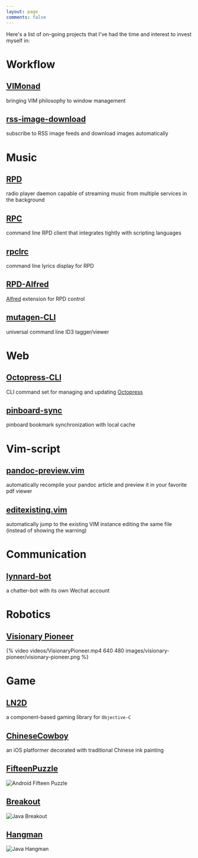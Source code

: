 ```yaml
---
layout: page
comments: false
---
```


Here's a list of on-going projects that I've had the time and interest to invest myself in:

# Workflow

## [VIMonad](http://vimonad.lynnard.tk)

bringing VIM philosophy to window management

## [rss-image-download](https://github.com/lynnard/rss-image-download)

subscribe to RSS image feeds and download images automatically

# Music

## [RPD](http://rpd.lynnard.tk)

radio player daemon capable of streaming music from multiple services in the background

## [RPC](https://github.com/lynnard/RPC)

command line RPD client that integrates tightly with scripting languages

## [rpclrc](https://github.com/lynnard/rpclrc)

command line lyrics display for RPD

## [RPD-Alfred](https://github.com/lynnard/RPD-Alfred)

[Alfred](http://www.alfredapp.com) extension for RPD control

## [mutagen-CLI](http://mutagen.lynnard.tk)

universal command line ID3 tagger/viewer

# Web

## [Octopress-CLI](http://octopress.lynnard.tk)

CLI command set for managing and updating [Octopress](http://octopress.org)

## [pinboard-sync](http://pinboard.lynnard.tk)

pinboard bookmark synchronization with local cache

# Vim-script

## [pandoc-preview.vim](https://github.com/lynnard/pandoc-preview.vim)

automatically recompile your pandoc article and preview it in your favorite pdf viewer 

## [editexisting.vim](https://github.com/lynnard/editexisting.vim)

automatically jump to the existing VIM instance editing the same file (instead of showing the warning)

# Communication

## [lynnard-bot](/projects/lynnard-bot)

a chatter-bot with its own Wechat account

# Robotics

## [Visionary Pioneer](/projects/visionary-pioneer)

{% video videos/VisionaryPioneer.mp4 640 480 images/visionary-pioneer/visionary-pioneer.png %}

# Game

## [LN2D](http://ln2d.lynnard.tk)

a component-based gaming library for `Objective-C`

## [ChineseCowboy](http://bitbucket.org/lynnard/chinesecowboy)

an iOS platformer decorated with traditional Chinese ink painting

## [FifteenPuzzle](https://github.com/lynnard/FifteenPuzzle)

![Android Fifteen Puzzle](/images/games/fifteen.jpg)

## [Breakout](https://github.com/lynnard/Breakout)

![Java Breakout](/images/games/breakout.jpg)

## [Hangman](https://github.com/lynnard/Hangman)

![Java Hangman](/images/games/hangman.jpg)

